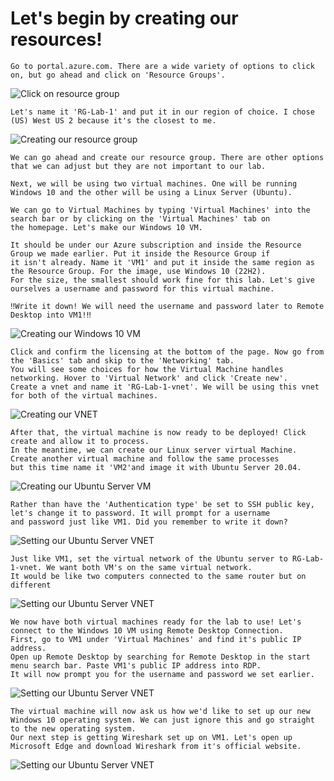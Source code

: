 # Let's begin by creating our resources!

    Go to portal.azure.com. There are a wide variety of options to click on, but go ahead and click on 'Resource Groups'.

<p>
<img src="https://i.imgur.com/7krsaNf.jpg" alt="Click on resource group"/>
</p>

    Let's name it 'RG-Lab-1' and put it in our region of choice. I chose (US) West US 2 because it's the closest to me.

<p>
<img src="https://i.imgur.com/sKuqDgB.jpg" alt="Creating our resource group"/>
</p>

    We can go ahead and create our resource group. There are other options that we can adjust but they are not important to our lab.

    Next, we will be using two virtual machines. One will be running Windows 10 and the other will be using a Linux Server (Ubuntu).

    We can go to Virtual Machines by typing 'Virtual Machines' into the search bar or by clicking on the 'Virtual Machines' tab on
    the homepage. Let's make our Windows 10 VM.

    It should be under our Azure subscription and inside the Resource Group we made earlier. Put it inside the Resource Group if
    it isn't already. Name it 'VM1' and put it inside the same region as the Resource Group. For the image, use Windows 10 (22H2).
    For the size, the smallest should work fine for this lab. Let's give ourselves a username and password for this virtual machine.
    
    ‼️Write it down! We will need the username and password later to Remote Desktop into VM1!‼️
    
<p>
<img src="https://i.imgur.com/B0zB7nn.png" alt="Creating our Windows 10 VM"/>
</p>

    Click and confirm the licensing at the bottom of the page. Now go from the 'Basics' tab and skip to the 'Networking' tab. 
    You will see some choices for how the Virtual Machine handles networking. Hover to 'Virtual Network' and click 'Create new'.
    Create a vnet and name it 'RG-Lab-1-vnet'. We will be using this vnet for both of the virtual machines.

<p>
<img src="https://i.imgur.com/n6hXrV1.png" alt="Creating our VNET"/>
</p>

    After that, the virtual machine is now ready to be deployed! Click create and allow it to process.
    In the meantime, we can create our Linux server virtual Machine. Create another virtual machine and follow the same processes
    but this time name it 'VM2'and image it with Ubuntu Server 20.04.

<p>
<img src="https://i.imgur.com/6CDP1nm.png" alt="Creating our Ubuntu Server VM"/>
</p>

    Rather than have the 'Authentication type' be set to SSH public key, let's change it to password. It will prompt for a username
    and password just like VM1. Did you remember to write it down?

<p>
<img src="https://i.imgur.com/hSTqfiW.png" alt="Setting our Ubuntu Server VNET"/>
</p>

    Just like VM1, set the virtual network of the Ubuntu server to RG-Lab-1-vnet. We want both VM's on the same virtual network.
    It would be like two computers connected to the same router but on different

<p>
<img src="https://i.imgur.com/16Zmk36.png" alt="Setting our Ubuntu Server VNET"/>
</p>

    We now have both virtual machines ready for the lab to use! Let's connect to the Windows 10 VM using Remote Desktop Connection. 
    First, go to VM1 under 'Virtual Machines' and find it's public IP address. 
    Open up Remote Desktop by searching for Remote Desktop in the start menu search bar. Paste VM1's public IP address into RDP. 
    It will now prompt you for the username and password we set earlier.

<p>
<img src="https://i.imgur.com/N8QRGC0.png" alt="Setting our Ubuntu Server VNET"/>
</p>

    The virtual machine will now ask us how we'd like to set up our new Windows 10 operating system. We can just ignore this and go straight to the new operating system. 
    Our next step is getting Wireshark set up on VM1. Let's open up Microsoft Edge and download Wireshark from it's official website.

<p>
<img src="https://i.imgur.com/N8QRGC0.png" alt="Setting our Ubuntu Server VNET"/>
</p>

